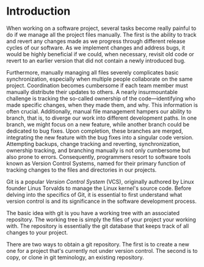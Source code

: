# Introduction

When working on a software project, several tasks become really painful to do if we manage all the project files manually. The first is the ability to track and revert any changes made as we progress through different release cycles of our software. As we implement changes and address bugs, it would be highly beneficial if we could, when necessary, revisit old code or revert to an earlier version that did not contain a newly introduced bug.

Furthermore, manually managing all files severely complicates basic synchronization, especially when multiple people collaborate on the same project. Coordination becomes cumbersome if each team member must manually distribute their updates to others. A nearly insurmountable challenge is tracking the so-called ownership of the code—identifying who made specific changes, when they made them, and why. This information is often crucial. Additionally, manual file management hampers our ability to branch, that is, to diverge our work into different development paths. In one branch, we might focus on a new feature, while another branch could be dedicated to bug fixes. Upon completion, these branches are merged, integrating the new feature with the bug fixes into a singular code version. Attempting backups, change tracking and reverting, synchronization, ownership tracking, and branching manually is not only cumbersome but also prone to errors. Consequently, programmers resort to software tools known as Version Control Systems,  named for their primary function of tracking changes to the files and directories in our projects.

Git is a popular _Version Control System_ (VCS), originally authored by Linux founder Linus Torvalds to manage the Linux kernel's source code. Before delving into the specifics of Git, it is essential to first understand what version control is and its significance in the software development process.







The basic idea with git is you have a working tree with an associated repository. The working tree is simply the files of your project your working with. The repository is essentially the git database that keeps track of all changes to your project.&#x20;



There are two ways to obtain a git repository. The first is to create a new one for a project that's currently not under version control. The second is to copy, or clone in git teminology, an existing repository.&#x20;
